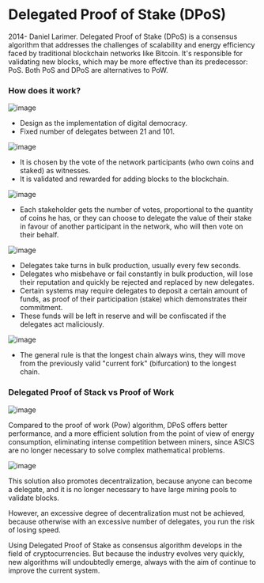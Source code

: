 # Delegated Proof of Stake (DPoS)

2014- Daniel Larimer.
Delegated Proof of Stake (DPoS) is a consensus algorithm that addresses the challenges of scalability and energy efficiency faced by traditional blockchain networks like Bitcoin. It's responsible for validating new blocks, which may be more effective than its predecessor: PoS. Both PoS and DPoS are alternatives to PoW.

### How does it work?
![image](https://github.com/adeliafebriani/Tijarah-Blockchain-Notes/assets/162258265/4860634b-e5a5-4fb5-ace5-5b03d8cb6e26)

* Design as the implementation of digital democracy.
* Fixed number of delegates between 21 and 101.

![image](https://github.com/adeliafebriani/Tijarah-Blockchain-Notes/assets/162258265/f300ba12-8dd7-4f36-a3eb-0beeac81f6e7)

* It is chosen by the vote of the network participants (who own coins and staked) as witnesses.
* It is validated and rewarded for adding blocks to the blockchain.

![image](https://github.com/adeliafebriani/Tijarah-Blockchain-Notes/assets/162258265/303d4fb9-7eba-4b34-bc88-81f274b13151)

* Each stakeholder gets the number of votes, proportional to the quantity of coins he has, or they can choose to delegate the value of their stake in favour of another participant in the network, who will then vote on their behalf.

![image](https://github.com/adeliafebriani/Tijarah-Blockchain-Notes/assets/162258265/c140a04b-d864-4c1d-bda0-b561b0055ca2)

* Delegates take turns in bulk production, usually every few seconds.
* Delegates who misbehave or fail constantly in bulk production, will lose their reputation and quickly be rejected and replaced by new delegates.
* Certain systems may require delegates to deposit a certain amount of funds, as proof of their participation (stake) which demonstrates their commitment.
* These funds will be left in reserve and will be confiscated if the delegates act maliciously.

![image](https://github.com/adeliafebriani/Tijarah-Blockchain-Notes/assets/162258265/4d9fd799-7ff3-4232-9f5b-c181c8ee6ef5)

* The general rule is that the longest chain always wins, they will move from the previously valid "current fork" (bifurcation) to the longest chain.

### Delegated Proof of Stack vs Proof of Work
![image](https://github.com/adeliafebriani/Tijarah-Blockchain-Notes/assets/162258265/549c2a27-5735-4df3-8bed-c0c53ace9dcc)

Compared to the proof of work (Pow) algorithm, DPoS offers better performance, and a more efficient solution from the point of view of energy consumption, eliminating intense competition between miners, since ASICS are no longer necessary to solve complex mathematical problems. 

![image](https://github.com/adeliafebriani/Tijarah-Blockchain-Notes/assets/162258265/9600ab41-f31f-47cd-b16a-51cae3937434)

This solution also promotes decentralization, because anyone can become a delegate, and it is no longer necessary to have large mining pools to validate blocks.

However, an excessive degree of decentralization
must not be achieved, because otherwise
with an excessive number of delegates, you run the risk of losing speed.

Using Delegated Proof of Stake as consensus algorithm develops in the field of cryptocurrencies. But because the industry evolves very quickly, new algorithms will undoubtedly emerge, always with the aim of continue to improve the current system.
